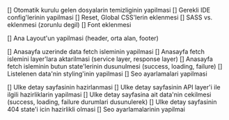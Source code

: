 [] Otomatik kurulu gelen dosyalarin temizliginin yapilmasi
[] Gerekli IDE config'lerinin yapilmasi
[] Reset, Global CSS'lerin eklenmesi
[] SASS vs. eklenmesi (zorunlu degil)
[] Font eklenmesi

[] Ana Layout'un yapilmasi (header, orta alan, footer)

[] Anasayfa uzerinde data fetch isleminin yapilmasi
[] Anasayfa fetch islemini layer'lara aktarilmasi (service layer, response layer)
[] Anasayfa fetch isleminin butun state'lerinin dusunulmesi (success, loading, failure)
[] Listelenen data'nin styling'inin yapilmasi
[] Seo ayarlamalari yapilmasi

[] Ulke detay sayfasinin hazirlanmasi
[] Ulke detay sayfasinin API layer'i ile ilgili hazirliklarin yapilmasi
[] Ulke detay sayfasina ait data'nin cekilmesi (success, loading, failure durumlari dusunulerek)
[] Ulke detay sayfasinin 404 state'i icin hazirlikli olmasi
[] Seo ayarlamalarinin yapilmai
